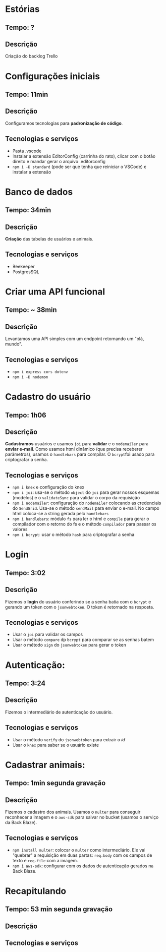 # Estórias
## Tempo: ?
## Descrição
Criação do backlog Trello

# Configurações iniciais
## Tempo: 11min
## Descrição
Configuramos tecnologias para **padronização de código**.
## Tecnologias e serviços
- Pasta .vscode
- Instalar a extensão EditorConfig (carrinha do rato), clicar com o botão direito e mandar gerar o arquivo .editorconfig
- `npm i -D standard` (pode ser que tenha que reiniciar o VSCode) e instalar a extensão

# Banco de dados
## Tempo: 34min
## Descrição
**Criação** das tabelas de usuários e animais.
## Tecnologias e serviços
- Beekeeper
- PostgresSQL

# Criar uma API funcional
## Tempo: ~ 38min
## Descrição
Levantamos uma API simples com um endpoint retornando um "olá, mundo".
## Tecnologias e serviços
- `npm i express cors dotenv`
- `npm i -D nodemon`


# Cadastro do usuário
## Tempo: 1h06
## Descrição
**Cadastramos** usuários e usamos `joi` para **validar** e o `nodemailer` para **enviar e-mail**. Como usamos html dinâmico (que precisa receberer parâmetros), usamos o `handlebars` para compilar. O `bcrypt`foi usado para criptografar a senha.
## Tecnologias e serviços
- `npm i knex` e configuração do knex
- `npm i joi`: usa-se o método `object` do `joi` para gerar nossos esquemas (modelos) e o `validateSync` para validar o corpo da requisição
- `npm i nodemailer`: configuração do `nodemailer` colocando as credenciais do `SendGrid`. Usa-se o método `sendMail` para enviar o e-mail. No campo html coloca-se a string gerada pelo `handlebars`
- `npm i handlebars`: módulo `fs` para ler o html e `compile` para gerar o compilador com o retorno do fs e o método `compilador` para passar os valores
- `npm i bcrypt`: usar o método `hash` para criptografar a senha


# Login
## Tempo: 3:02
## Descrição
Fizemos o **login** do usuário conferindo se a senha batia com o `bcrypt` e gerando um token com o `jsonwebtoken`. O token é retornado na resposta.
## Tecnologias e serviços
- Usar o `joi` para validar os campos
- Usar o método `compare` dp `bcrypt` para comparar se as senhas batem
- Usar o método `sign` do `jsonwebtoken` para gerar o token


# Autenticação:
## Tempo: 3:24
## Descrição
Fizemos o intermediário de autenticação do usuário.
## Tecnologias e serviços
- Usar o método `verify` do `jsonwebtoken` para extrair o *id*
- Usar o `knex` para saber se o usuário existe

# Cadastrar animais:
## Tempo: 1min segunda gravação
## Descrição
Fizemos o cadastro dos animais. Usamos o `multer` para conseguir reconhecer a imagem e o `aws-sdk` para salvar no bucket (usamos o serviço da Back Blaze).
## Tecnologias e serviços
- `npm install multer`: colocar o `multer` como intermediário. Ele vai "quebrar" a requisição em duas partas: `req.body` com os campos de texto e `req.file` com a imagem.
- `npm i aws-sdk`: configurar com os dados de autenticação gerados na Back Blaze.

# Recapitulando
## Tempo: 53 min segunda gravação
## Descrição
## Tecnologias e serviços


